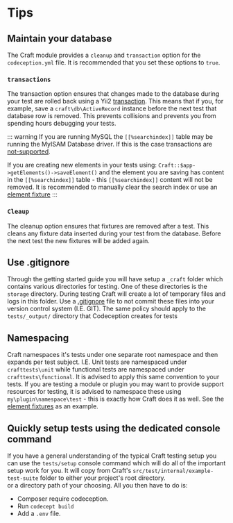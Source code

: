 # Tips

## Maintain your database

The Craft module provides a `cleanup` and `transaction` option for the `codeception.yml` file. It is recommended that you set these options to `true`.

### `transactions`

The transaction option ensures that changes made to the database during your test are rolled back using a Yii2 [transaction](https://www.yiiframework.com/doc/api/2.0/yii-db-transaction). This means that if you, for example, save a `craft\db\ActiveRecord` instance before the next test that database row is removed. This prevents collisions and prevents you from spending hours debugging your tests.

::: warning If you are running MySQL the `[[%searchindex]]` table may be running the MyISAM Database driver. If this is the case transactions are [not-supported](https://dev.mysql.com/doc/refman/5.6/en/myisam-storage-engine.html).

If you are creating new elements in your tests using: `Craft::$app->getElements()->saveElement()` and the element you are saving has content in the `[[%searchindex]]` table - this `[[%searchindex]]` content will not be removed. It is recommended to manually clear the search index or use an [element fixture](fixtures.md#element-fixtures) :::

### `Cleaup`

The cleanup option ensures that fixtures are removed after a test. This cleans any fixture data inserted during your test from the database. Before the next test the new fixtures will be added again.

## Use .gitignore

Through the getting started guide you will have setup a `_craft` folder which contains various directories for testing. One of these directories is the `storage` directory. During testing Craft will create a lot of temporary files and logs in this folder. Use a [.gitignore](https://git-scm.com/docs/gitignore) file to not commit these files into your version control system (I.E. GIT). The same policy should apply to the `tests/_output/` directory that Codeception creates for tests

## Namespacing

Craft namespaces it's tests under one separate root namespace and then expands per test subject. I.E. Unit tests are namespaced under `crafttests\unit` while functional tests are namespaced under `crafttests\functional`. It is advised to apply this same convention to your tests. If you are testing a module or plugin you may want to provide support resources for testing, it is advised to namespace these using `my\plugin\namespace\test` - this is exactly how Craft does it as well. See the [element fixtures](../testing-craft/fixtures.md) as an example.

## Quickly setup tests using the dedicated console command

If you have a general understanding of the typical Craft testing setup you can use the `tests/setup` console command which will do all of the important setup work for you. It will copy from Craft's `src/test/internal/example-test-suite` folder to either your project's root directory.  
or a directory path of your choosing. All you then have to do is:

- Composer require codeception. 
- Run `codecept build`
- Add a `.env` file.